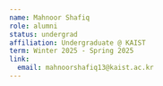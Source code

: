 ```yaml
---
name: Mahnoor Shafiq
role: alumni
status: undergrad
affiliation: Undergraduate @ KAIST
term: Winter 2025 - Spring 2025
link:
  email: mahnoorshafiq13@kaist.ac.kr
---
```

